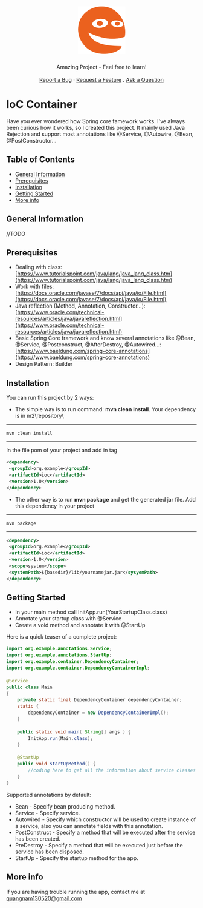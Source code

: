 <h1 align="center">
  <a href="https://github.com/nampython/IoC-Container">
    <img src="slug/HappyFace.svg" alt="Logo" width="125" height="125">
  </a>
</h1>

<div align="center">
  Amazing Project - Feel free to learn!
  <br />
  <br />
  <a href="https://github.com/nampython/IoC-Container/issues/new?assignees=&labels=bug&template=bug_report.md&title=">Report a Bug</a>
  ·
  <a href="https://github.com/nampython/IoC-Container/issues/new?assignees=&labels=enhancement&template=feature_request.md&title=">Request a Feature</a>
  .
  <a href="https://github.com/dec0dOS/amazing-github-template/discussions">Ask a Question</a>
</div>




# IoC Container
Have you ever wondered how Spring core famework works. I've always been curious how it works, so I created this project. It mainly used Java Rejection and support most annotations like @Service, @Autowire, @Bean, @PostConstructor…

## Table of Contents
* [General Information](#general-information)
* [Prerequisites](#prerequisites)
* [Installation](#installation)
* [Getting Started](#getting-started)
* [More info](#more-info)

## General Information
//TODO


## Prerequisites
- Dealing with class: [https://www.tutorialspoint.com/java/lang/java_lang_class.htm](https://www.tutorialspoint.com/java/lang/java_lang_class.htm)
- Work with files: [https://docs.oracle.com/javase/7/docs/api/java/io/File.html](https://docs.oracle.com/javase/7/docs/api/java/io/File.html)
- Java reflection (Method, Annotation, Constructor…): [https://www.oracle.com/technical-resources/articles/java/javareflection.html](https://www.oracle.com/technical-resources/articles/java/javareflection.html)
- Basic Spring Core framework and know several annotations like @Bean, @Service, @Postconstruct,  @AfterDestroy, @Autowired…:[https://www.baeldung.com/spring-core-annotations](https://www.baeldung.com/spring-core-annotations)
- Design Pattern: Builder


## Installation
You can run this project by 2 ways:
- The simple way is to run command: **mvn clean install**. Your dependency is in m2\repository\
----
	mvn clean install
----
 In the file pom of your project and add in tag <dependency></dependency>

```xml
<dependency>
 <groupId>org.example</groupId>
 <artifactId>ioc</artifactId>
 <version>1.0</version>
</dependency>
```
- The other way is to run **mvn package** and get the generated jar file. Add this dependency in your project
----
	mvn package
----
```xml
<dependency>
 <groupId>org.example</groupId>
 <artifactId>ioc</artifactId>
 <version>1.0</version>
 <scope>system</scope>
 <systemPath>${basedir}/lib/yournamejar.jar</sysyemPath>
</dependency>
```
## Getting Started
* In your main method call InitApp.run(YourStartupClass.class)
* Annotate your startup class with @Service
* Create a void method and annotate it with @StartUp

Here is a quick teaser of a complete project:

```java
import org.example.annotations.Service;
import org.example.annotations.StartUp;
import org.example.container.DependencyContainer;
import org.example.container.DependencyContainerImpl;

@Service
public class Main
{
    private static final DependencyContainer dependencyContainer;
    static {
        dependencyContainer = new DependencyContainerImpl();
    }

    public static void main( String[] args ) {
        InitApp.run(Main.class);
    }

    @StartUp
    public void startUpMethod() {
        //coding here to get all the information about service classes from dependencyContainer variable
    }
}
```
Supported annotations by default:
* Bean - Specify bean producing method.
* Service - Specify service.
* Autowired - Specify which constructor will be used to create instance of a service, also you can annotate fields with this annotation.
* PostConstruct - Specify a method that will be executed after the service has been created.
* PreDestroy - Specify a method that will be executed just before the service has been disposed.
* StartUp - Specify the startup method for the app.

## More info
If you are having trouble running the app, contact me at quangnam130520@gmail.com
